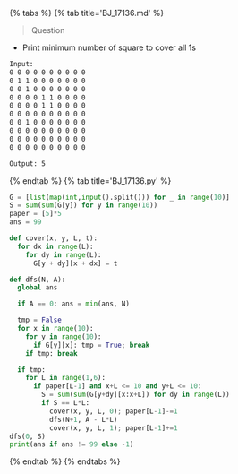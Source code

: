 {% tabs %}
{% tab title='BJ_17136.md' %}

> Question

* Print minimum number of square to cover all 1s

```txt
Input:
0 0 0 0 0 0 0 0 0 0
0 1 1 0 0 0 0 0 0 0
0 0 1 0 0 0 0 0 0 0
0 0 0 0 1 1 0 0 0 0
0 0 0 0 1 1 0 0 0 0
0 0 0 0 0 0 0 0 0 0
0 0 1 0 0 0 0 0 0 0
0 0 0 0 0 0 0 0 0 0
0 0 0 0 0 0 0 0 0 0
0 0 0 0 0 0 0 0 0 0

Output: 5
```

{% endtab %}
{% tab title='BJ_17136.py' %}

```py
G = [list(map(int,input().split())) for _ in range(10)]
S = sum(sum(G[y]) for y in range(10))
paper = [5]*5
ans = 99

def cover(x, y, L, t):
  for dx in range(L):
    for dy in range(L):
      G[y + dy][x + dx] = t

def dfs(N, A):
  global ans

  if A == 0: ans = min(ans, N)

  tmp = False
  for x in range(10):
    for y in range(10):
      if G[y][x]: tmp = True; break
    if tmp: break

  if tmp:
    for L in range(1,6):
      if paper[L-1] and x+L <= 10 and y+L <= 10:
        S = sum(sum(G[y+dy][x:x+L]) for dy in range(L))
        if S == L*L:
          cover(x, y, L, 0); paper[L-1]-=1
          dfs(N+1, A - L*L)
          cover(x, y, L, 1); paper[L-1]+=1
dfs(0, S)
print(ans if ans != 99 else -1)
```

{% endtab %}
{% endtabs %}
